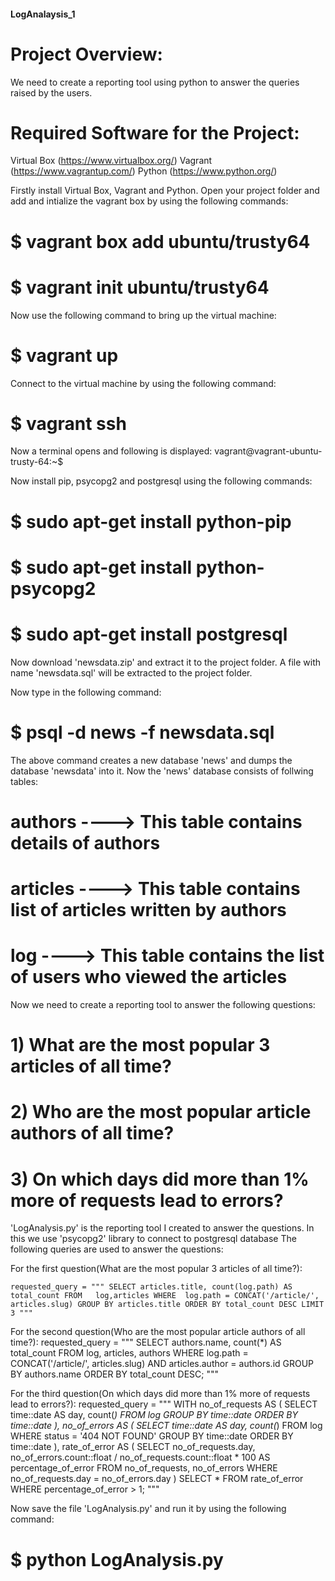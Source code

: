 #### LogAnalaysis_1

# Project Overview:
We need to create a reporting tool using python to answer the queries raised by the users.

# Required Software for the Project:
Virtual Box (https://www.virtualbox.org/)
Vagrant (https://www.vagrantup.com/)
Python (https://www.python.org/)

Firstly install Virtual Box, Vagrant and Python.
Open your project folder and add and intialize the vagrant box by using the following commands:
# $ vagrant box add ubuntu/trusty64
# $ vagrant init ubuntu/trusty64

Now use the following command to bring up the virtual machine:
# $ vagrant up

Connect to the virtual machine by using the following command:
# $ vagrant ssh

Now a terminal opens and following is displayed:
vagrant@vagrant-ubuntu-trusty-64:~$

Now install pip, psycopg2 and postgresql using the following commands:
# $ sudo apt-get install python-pip
# $ sudo apt-get install python-psycopg2
# $ sudo apt-get install postgresql 

Now download 'newsdata.zip' and extract it to the project folder.
A file with name 'newsdata.sql' will be extracted to the project folder.

Now type in the following command:
# $ psql -d news -f newsdata.sql

The above command creates a new database 'news' and dumps the database 'newsdata' into it.
Now the 'news' database consists of follwing tables:

# authors ----> This table contains details of authors
# articles ----> This table contains list of articles written by authors
# log ----> This table contains the list of users who viewed the articles

Now we need to create a reporting tool to answer the following questions:
# 1) What are the most popular 3 articles of all time?
# 2) Who are the most popular article authors of all time?
# 3) On which days did more than 1% more of requests lead to errors?

'LogAnalysis.py' is the reporting tool I created to answer the questions.
In this we use 'psycopg2' library to connect to postgresql database
The following queries are used to answer the questions:

For the first question(What are the most popular 3 articles of all time?):

`requested_query = """ SELECT articles.title, count(log.path) AS total_count FROM   log,articles
            WHERE  log.path = CONCAT('/article/', articles.slug) GROUP BY articles.title
            ORDER BY total_count DESC LIMIT 3 """`

For the second question(Who are the most popular article authors of all time?):
requested_query = """
            SELECT authors.name, count(*)
            AS total_count
            FROM   log, articles, authors
            WHERE  log.path = CONCAT('/article/', articles.slug)
            AND articles.author = authors.id
            GROUP BY authors.name
            ORDER BY total_count DESC;
            """    
    
For the third question(On which days did more than 1% more of requests lead to errors?):
requested_query = """
            WITH no_of_requests AS (
                SELECT time::date 
                AS day, 
                count(*) FROM log
                GROUP BY time::date
                ORDER BY time::date
              ), 
              no_of_errors AS (
                SELECT time::date AS day, count(*) FROM log
                WHERE status = '404 NOT FOUND'
                GROUP BY time::date
                ORDER BY time::date
              ),
              rate_of_error AS (
                SELECT no_of_requests.day, no_of_errors.count::float / no_of_requests.count::float * 100
                AS percentage_of_error
                FROM no_of_requests, no_of_errors
                WHERE no_of_requests.day = no_of_errors.day
              )
            SELECT * FROM rate_of_error WHERE percentage_of_error > 1;
    """

Now save the file 'LogAnalysis.py' and run it by using the following command:
# $ python LogAnalysis.py
   
